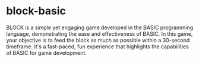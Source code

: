# block-basic
BLOCK is a simple yet engaging game developed in the BASIC programming language, demonstrating the ease and effectiveness of BASIC. In this game, your objective is to feed the block as much as possible within a 30-second timeframe. It's a fast-paced, fun experience that highlights the capabilities of BASIC for game development.
